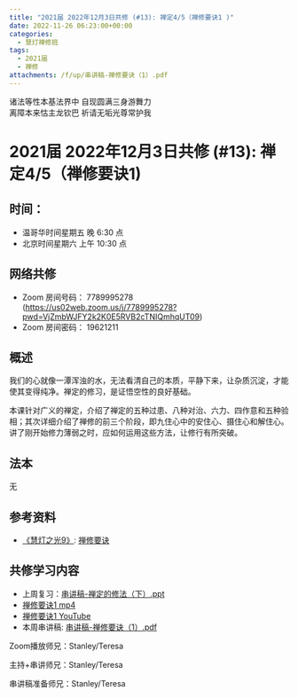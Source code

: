 ```yaml
---
title: "2021届 2022年12月3日共修 (#13): 禅定4/5（禅修要诀1 )"
date: 2022-11-26 06:23:00+00:00
categories:
  - 慧灯禅修班
tags:
  - 2021届
  - 禅修
attachments: /f/up/串讲稿-禅修要诀（1）.pdf
---
```

<!--StartFragment-->

诸法等性本基法界中 自现圆满三身游舞力\
离障本来怙主龙钦巴 祈请无垢光尊常护我

# 2021届 2022年12月3日共修 (#13): 禅定4/5（禅修要诀1)

## 时间：

* 温哥华时间星期五 晚 6:30 点
* 北京时间星期六 上午 10:30 点

## 网络共修

* Zoom 房间号码： 7789995278 (<https://us02web.zoom.us/j/7789995278?pwd=VjZmbWJFY2k2K0E5RVB2cTNIQmhqUT09>)
* Zoom 房间密码： 19621211

## 概述

我们的心就像一潭浑浊的水，无法看清自己的本质，平静下来，让杂质沉淀，才能使其变得纯净。禅定的修习，是证悟空性的良好基础。

本课针对广义的禅定，介绍了禅定的五种过患、八种对治、六力、四作意和五种验相；其次详细介绍了禅修的前三个阶段，即九住心中的安住心、摄住心和解住心。讲了刚开始修力薄弱之时，应如何运用这些方法，让修行有所突破。

## 法本

无

## 参考资料

* [《慧灯之光9》](http://huidengchanxiu.net/refs/hdzg/09): [禅修要诀](http://huidengchanxiu.net/refs/hdzg/09#%E7%A6%85%E4%BF%AE%E8%A6%81%E8%AF%80)

## **共修学习内容**

* 上周复习：[串讲稿-禅定的修法（下）.ppt](https://www.huidengvan.com/f/up/%E4%B8%B2%E8%AE%B2%E7%A8%BF-%E7%A6%85%E5%AE%9A%E7%9A%84%E4%BF%AE%E6%B3%95-%EF%BC%88%E4%B8%8B%EF%BC%89.pptx)
* [禅修要诀1 mp4](https://fohuifayu.com/index.php/huideng-jiangtang/fofa-jianxiu/chan-ding/593-l11024)
* [禅修要诀1 YouTube](https://www.youtube.com/watch?v=G4OFeksKFP8)
* 本周串讲稿: [串讲稿-禅修要诀（1）.pdf](/f/up/串讲稿-禅修要诀（1）.pdf)

Zoom播放师兄：Stanley/Teresa

主持+串讲师兄：Stanley/Teresa

串讲稿准备师兄：Stanley/Teresa

<!--EndFragment-->
